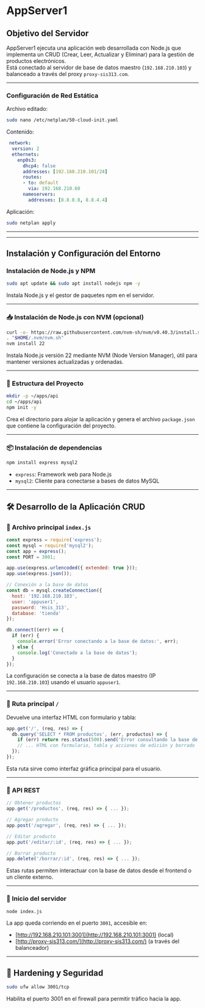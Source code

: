 # AppServer1 

##  Objetivo del Servidor

AppServer1 ejecuta una aplicación web desarrollada con Node.js que implementa un CRUD (Crear, Leer, Actualizar y Eliminar) para la gestión de productos electrónicos.  
Está conectado al servidor de base de datos maestro (`192.168.210.103`) y balanceado a través del proxy `proxy-sis313.com`.

---
###  Configuración de Red Estática 

Archivo editado:

```bash
sudo nano /etc/netplan/50-cloud-init.yaml
```

Contenido:

```yaml
 network:
  version: 2
  ethernets:
    enp0s3:
      dhcp4: false
      addresses: [192.168.210.101/24]
      routes:
      - to: default
        via: 192.168.210.60
      nameservers:
        addresses: [8.8.8.8, 8.8.4.4]
```

Aplicación:

```bash
sudo netplan apply
```
---

---

##  Instalación y Configuración del Entorno

###  Instalación de Node.js y NPM

```bash
sudo apt update && sudo apt install nodejs npm -y
```

Instala Node.js y el gestor de paquetes npm en el servidor.

---

### 📥 Instalación de Node.js con NVM (opcional)

```bash
curl -o- https://raw.githubusercontent.com/nvm-sh/nvm/v0.40.3/install.sh | bash
. "$HOME/.nvm/nvm.sh"
nvm install 22
```

Instala Node.js versión 22 mediante NVM (Node Version Manager), útil para mantener versiones actualizadas y ordenadas.

---

### 📁 Estructura del Proyecto

```bash
mkdir -p ~/apps/api
cd ~/apps/api
npm init -y
```

Crea el directorio para alojar la aplicación y genera el archivo `package.json` que contiene la configuración del proyecto.

---

### 📦 Instalación de dependencias

```bash
npm install express mysql2
```

- `express`: Framework web para Node.js  
- `mysql2`: Cliente para conectarse a bases de datos MySQL

---

## 🛠️ Desarrollo de la Aplicación CRUD

### 📝 Archivo principal `index.js`

```javascript
const express = require('express');
const mysql = require('mysql2');
const app = express();
const PORT = 3001;

app.use(express.urlencoded({ extended: true }));
app.use(express.json());

// Conexión a la base de datos
const db = mysql.createConnection({
  host: '192.168.210.103',
  user: 'appuser1',
  password: 'Hsis_313',
  database: 'tienda'
});

db.connect((err) => {
  if (err) {
    console.error('Error conectando a la base de datos:', err);
  } else {
    console.log('Conectado a la base de datos');
  }
});
```

La configuración se conecta a la base de datos maestro (IP `192.168.210.103`) usando el usuario `appuser1`.

---

### 📄 Ruta principal `/`

Devuelve una interfaz HTML con formulario y tabla:

```javascript
app.get('/', (req, res) => {
  db.query('SELECT * FROM productos', (err, productos) => {
    if (err) return res.status(500).send('Error consultando la base de datos');
    // ... HTML con formulario, tabla y acciones de edición y borrado
  });
});
```

Esta ruta sirve como interfaz gráfica principal para el usuario.

---

### 📡 API REST

```javascript
// Obtener productos
app.get('/productos', (req, res) => { ... });

// Agregar producto
app.post('/agregar', (req, res) => { ... });

// Editar producto
app.put('/editar/:id', (req, res) => { ... });

// Borrar producto
app.delete('/borrar/:id', (req, res) => { ... });
```

Estas rutas permiten interactuar con la base de datos desde el frontend o un cliente externo.

---

### 🚀 Inicio del servidor

```bash
node index.js
```

La app queda corriendo en el puerto `3001`, accesible en:

- [http://192.168.210.101:3001](http://192.168.210.101:3001) (local)  
- [http://proxy-sis313.com/](http://proxy-sis313.com/) (a través del balanceador)

---

## 🔐 Hardening y Seguridad

```bash
sudo ufw allow 3001/tcp
```

Habilita el puerto 3001 en el firewall para permitir tráfico hacia la app.

